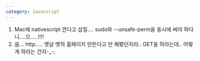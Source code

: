 ```yaml
---
category: Javascript
---
```


1. Mac에 nativescript 깐다고 삽질.... sudo와 --unsafe-perm을 동시에 써야 하다니....으.....!!!!
2. 음... http..... 옛날 옛적 홈페이지 만든다고 <http> 만 해봤던지라.. GET을 하라는데.. 어떻게 하라는 건지-_-;
